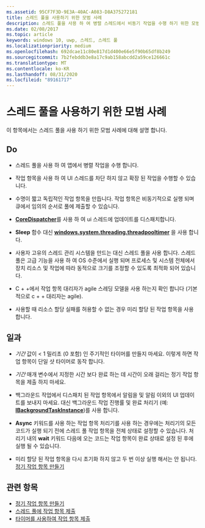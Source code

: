 ```yaml
---
ms.assetid: 95CF7F3D-9E3A-40AC-A083-D8A375272181
title: 스레드 풀을 사용하기 위한 모범 사례
description: 스레드 풀을 사용 하 여 병렬 스레드에서 비동기 작업을 수행 하기 위한 모범 사례를 알아봅니다.
ms.date: 02/08/2017
ms.topic: article
keywords: windows 10, uwp, 스레드, 스레드 풀
ms.localizationpriority: medium
ms.openlocfilehash: 692dcae11c80e817d1d400e66e5f90b65df8b249
ms.sourcegitcommit: 7b2febddb3e8a17c9ab158abcdd2a59ce126661c
ms.translationtype: MT
ms.contentlocale: ko-KR
ms.lasthandoff: 08/31/2020
ms.locfileid: "89161717"
---
```

# <a name="best-practices-for-using-the-thread-pool"></a>스레드 풀을 사용하기 위한 모범 사례

이 항목에서는 스레드 풀을 사용 하기 위한 모범 사례에 대해 설명 합니다.

## <a name="dos"></a>Do


-   스레드 풀을 사용 하 여 앱에서 병렬 작업을 수행 합니다.

-   작업 항목을 사용 하 여 UI 스레드를 차단 하지 않고 확장 된 작업을 수행할 수 있습니다.

-   수명이 짧고 독립적인 작업 항목을 만듭니다. 작업 항목은 비동기적으로 실행 되며 큐에서 임의의 순서로 풀에 제출할 수 있습니다.

-   [**CoreDispatcher**](/uwp/api/Windows.UI.Core.CoreDispatcher)를 사용 하 여 ui 스레드에 업데이트를 디스패치합니다.

-   **Sleep** 함수 대신 [**windows.system.threading.threadpooltimer**](/uwp/api/windows.system.threading.threadpooltimer.createtimer) 을 사용 합니다.

-   사용자 고유의 스레드 관리 시스템을 만드는 대신 스레드 풀을 사용 합니다. 스레드 풀은 고급 기능을 사용 하 여 OS 수준에서 실행 되며 프로세스 및 시스템 전체에서 장치 리소스 및 작업에 따라 동적으로 크기를 조정할 수 있도록 최적화 되어 있습니다.

-   C + +에서 작업 항목 대리자가 agile 스레딩 모델을 사용 하는지 확인 합니다 (기본적으로 c + + 대리자는 agile).

-   사용할 때 리소스 할당 실패를 허용할 수 없는 경우 미리 할당 된 작업 항목을 사용 합니다.

## <a name="donts"></a>일과


-   *기간* 값이 &lt; 1 밀리초 (0 포함) 인 주기적인 타이머를 만들지 마세요. 이렇게 하면 작업 항목이 단일 샷 타이머로 동작 합니다.

-   *기간* 매개 변수에서 지정한 시간 보다 완료 하는 데 시간이 오래 걸리는 정기 작업 항목을 제출 하지 마세요.

-   백그라운드 작업에서 디스패치 된 작업 항목에서 알림을 및 알림 이외의 UI 업데이트를 보내지 마세요. 대신 백그라운드 작업 진행률 및 완료 처리기 (예: [**IBackgroundTaskInstance**](/uwp/api/windows.applicationmodel.background.ibackgroundtaskinstance.progress))를 사용 합니다.

-   **Async** 키워드를 사용 하는 작업 항목 처리기를 사용 하는 경우에는 처리기의 모든 코드가 실행 되기 전에 스레드 풀 작업 항목을 전체 상태로 설정할 수 있습니다. 처리기 내의 **wait** 키워드 다음에 오는 코드는 작업 항목이 완료 상태로 설정 된 후에 실행 될 수 있습니다.

-   미리 할당 된 작업 항목을 다시 초기화 하지 않고 두 번 이상 실행 해서는 안 됩니다. [정기 작업 항목 만들기](create-a-periodic-work-item.md)

## <a name="related-topics"></a>관련 항목


* [정기 작업 항목 만들기](create-a-periodic-work-item.md)
* [스레드 풀에 작업 항목 제출](submit-a-work-item-to-the-thread-pool.md)
* [타이머를 사용하여 작업 항목 제출](use-a-timer-to-submit-a-work-item.md)